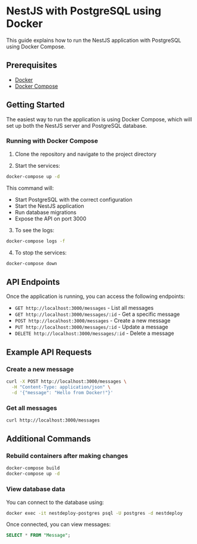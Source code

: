 # NestJS with PostgreSQL using Docker

This guide explains how to run the NestJS application with PostgreSQL using Docker Compose.

## Prerequisites

- [Docker](https://docs.docker.com/get-docker/)
- [Docker Compose](https://docs.docker.com/compose/install/)

## Getting Started

The easiest way to run the application is using Docker Compose, which will set up both the NestJS server and PostgreSQL database.

### Running with Docker Compose

1. Clone the repository and navigate to the project directory

2. Start the services:

```bash
docker-compose up -d
```

This command will:

- Start PostgreSQL with the correct configuration
- Start the NestJS application
- Run database migrations
- Expose the API on port 3000

3. To see the logs:

```bash
docker-compose logs -f
```

4. To stop the services:

```bash
docker-compose down
```

## API Endpoints

Once the application is running, you can access the following endpoints:

- `GET http://localhost:3000/messages` - List all messages
- `GET http://localhost:3000/messages/:id` - Get a specific message
- `POST http://localhost:3000/messages` - Create a new message
- `PUT http://localhost:3000/messages/:id` - Update a message
- `DELETE http://localhost:3000/messages/:id` - Delete a message

## Example API Requests

### Create a new message

```bash
curl -X POST http://localhost:3000/messages \
  -H "Content-Type: application/json" \
  -d '{"message": "Hello from Docker!"}'
```

### Get all messages

```bash
curl http://localhost:3000/messages
```

## Additional Commands

### Rebuild containers after making changes

```bash
docker-compose build
docker-compose up -d
```

### View database data

You can connect to the database using:

```bash
docker exec -it nestdeploy-postgres psql -U postgres -d nestdeploy
```

Once connected, you can view messages:

```sql
SELECT * FROM "Message";
```

